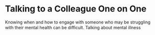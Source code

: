 # Talking to a Colleague One on One

Knowing when and how to engage with someone who may be struggling with their mental health can be diﬃcult. Talking about mental illness